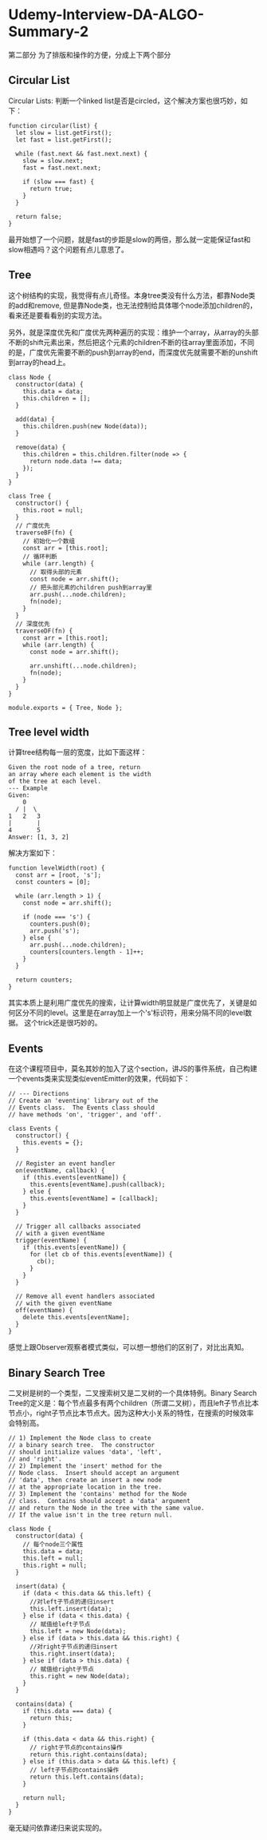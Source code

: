 # Udemy-Interview-DA-ALGO-Summary-2
第二部分
为了排版和操作的方便，分成上下两个部分

## Circular List

Circular Lists:
判断一个linked list是否是circled，这个解决方案也很巧妙，如下：
```
function circular(list) {
  let slow = list.getFirst();
  let fast = list.getFirst();

  while (fast.next && fast.next.next) {
    slow = slow.next;
    fast = fast.next.next;

    if (slow === fast) {
      return true;
    }
  }

  return false;
}
```
最开始想了一个问题，就是fast的步距是slow的两倍，那么就一定能保证fast和slow相遇吗？这个问题有点儿意思了。

## Tree

这个树结构的实现，我觉得有点儿奇怪。本身tree类没有什么方法，都靠Node类的add和remove, 但是靠Node类，也无法控制给具体哪个node添加children的，看来还是要看看别的实现方法。

另外，就是深度优先和广度优先两种遍历的实现：维护一个array，从array的头部不断的shift元素出来，然后把这个元素的children不断的往array里面添加，不同的是，广度优先需要不断的push到array的end，而深度优先就需要不断的unshift到array的head上。
```
class Node {
  constructor(data) {
    this.data = data;
    this.children = [];
  }

  add(data) {
    this.children.push(new Node(data));
  }

  remove(data) {
    this.children = this.children.filter(node => {
      return node.data !== data;
    });
  }
}

class Tree {
  constructor() {
    this.root = null;
  }
  // 广度优先
  traverseBF(fn) {
    // 初始化一个数组
    const arr = [this.root];
    // 循环判断
    while (arr.length) {
      // 取得头部的元素
      const node = arr.shift();
      // 把头部元素的children push到array里
      arr.push(...node.children);
      fn(node);
    }
  }
  // 深度优先
  traverseDF(fn) {
    const arr = [this.root];
    while (arr.length) {
      const node = arr.shift();

      arr.unshift(...node.children);
      fn(node);
    }
  }
}

module.exports = { Tree, Node };
```

## Tree level width

计算tree结构每一层的宽度，比如下面这样：
```
Given the root node of a tree, return
an array where each element is the width
of the tree at each level.
--- Example
Given:
    0
  / |  \
1   2   3
|       |
4       5
Answer: [1, 3, 2]
```
解决方案如下：
```
function levelWidth(root) {
  const arr = [root, 's'];
  const counters = [0];

  while (arr.length > 1) {
    const node = arr.shift();

    if (node === 's') {
      counters.push(0);
      arr.push('s');
    } else {
      arr.push(...node.children);
      counters[counters.length - 1]++;
    }
  }

  return counters;
}
```
其实本质上是利用广度优先的搜索，让计算width明显就是广度优先了，关键是如何区分不同的level。这里是在array加上一个's'标识符，用来分隔不同的level数据。
这个trick还是很巧妙的。

## Events

在这个课程项目中，莫名其妙的加入了这个section，讲JS的事件系统，自己构建一个events类来实现类似eventEmitter的效果，代码如下：
```
// --- Directions
// Create an 'eventing' library out of the
// Events class.  The Events class should
// have methods 'on', 'trigger', and 'off'.

class Events {
  constructor() {
    this.events = {};
  }
  
  // Register an event handler
  on(eventName, callback) {
    if (this.events[eventName]) {
      this.events[eventName].push(callback);
    } else {
      this.events[eventName] = [callback];
    }
  }

  // Trigger all callbacks associated
  // with a given eventName
  trigger(eventName) {
    if (this.events[eventName]) {
      for (let cb of this.events[eventName]) {
        cb();
      }
    }
  }

  // Remove all event handlers associated
  // with the given eventName
  off(eventName) {
    delete this.events[eventName];
  }
}
```
感觉上跟Observer观察者模式类似，可以想一想他们的区别了，对比出真知。

## Binary Search Tree

二叉树是树的一个类型，二叉搜索树又是二叉树的一个具体特例。Binary Search Tree的定义是：每个节点最多有两个children（所谓二叉树），而且left子节点比本节点小，right子节点比本节点大。因为这种大小关系的特性，在搜索的时候效率会特别高。

```
// 1) Implement the Node class to create
// a binary search tree.  The constructor
// should initialize values 'data', 'left',
// and 'right'.
// 2) Implement the 'insert' method for the
// Node class.  Insert should accept an argument
// 'data', then create an insert a new node
// at the appropriate location in the tree.
// 3) Implement the 'contains' method for the Node
// class.  Contains should accept a 'data' argument
// and return the Node in the tree with the same value.
// If the value isn't in the tree return null.

class Node {
  constructor(data) {
    // 每个node三个属性 
    this.data = data;
    this.left = null;
    this.right = null;
  }

  insert(data) {
    if (data < this.data && this.left) {
      //对left子节点的递归insert
      this.left.insert(data); 
    } else if (data < this.data) {
      // 赋值给left子节点
      this.left = new Node(data);
    } else if (data > this.data && this.right) {
      //对right子节点的递归insert
      this.right.insert(data);
    } else if (data > this.data) {
      // 赋值给right子节点
      this.right = new Node(data);
    }
  }

  contains(data) {
    if (this.data === data) {
      return this;
    }

    if (this.data < data && this.right) {
      // right子节点的contains操作
      return this.right.contains(data);
    } else if (this.data > data && this.left) {
      // left子节点的contains操作
      return this.left.contains(data);
    }

    return null;
  }
}
```
毫无疑问依靠递归来说实现的。
